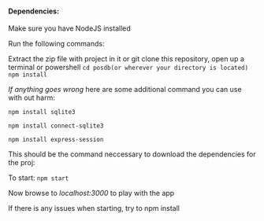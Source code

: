 #### Dependencies:
Make sure you have NodeJS installed


Run the following commands:

Extract the zip file with project in it or git clone this repository, open up a terminal or powershell
`cd posdb(or wherever your directory is located)`
`npm install`

*If anything goes wrong* here are some additional command you can use with out harm:

`npm install sqlite3`

`npm install connect-sqlite3`

`npm install express-session`

This should be the command neccessary to download the dependencies for the proj:

To start:
`npm start`

Now browse to *localhost:3000* to play with the app

If there is any issues when starting, try to npm install <missing dependency>

